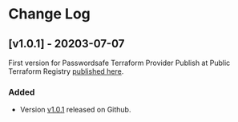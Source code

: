 # Change Log
 
## [v1.0.1] - 20203-07-07
 
First version for Passwordsafe Terraform Provider Publish at Public Terraform Registry [published here](https://registry.terraform.io/providers/BeyondTrust/passwordsafe/1.0.1).
 
### Added
- Version [v1.0.1](https://github.com/BeyondTrust/terraform-provider-passwordsafe/releases/tag/v1.0.1)
  released on Github.